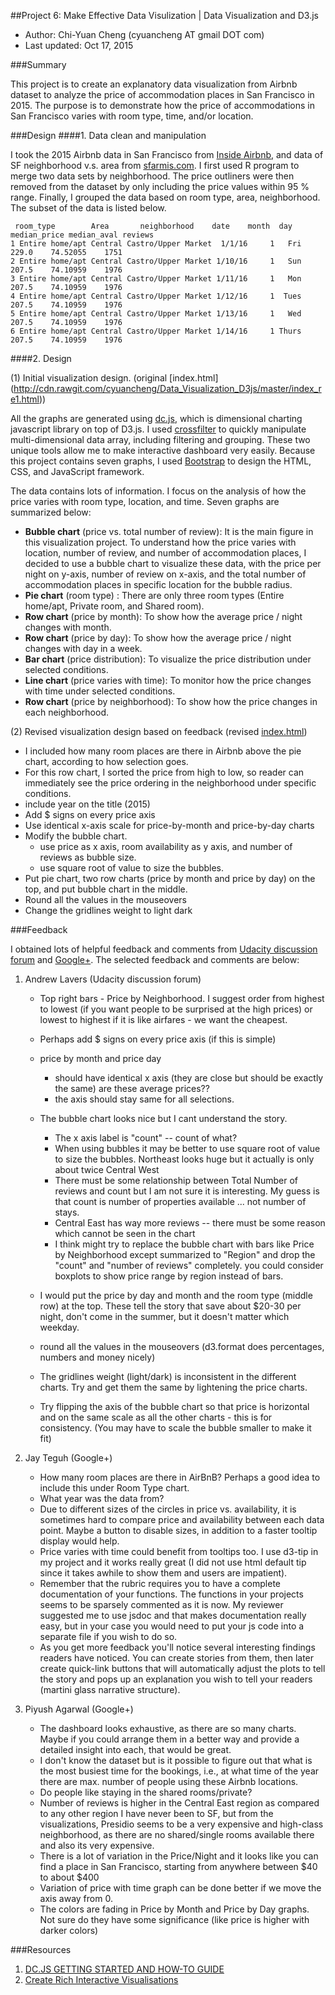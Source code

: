 ##Project 6: Make Effective Data Visulization | Data Visualization and D3.js

- Author:  Chi-Yuan Cheng (cyuancheng AT gmail DOT com)
- Last updated: Oct 17, 2015

###Summary

This project is to create an explanatory data visualization from Airbnb dataset to analyze the price of accommodation places in San Francisco in 2015. The purpose  is to demonstrate how the price of accommodations in San Francisco varies with room type, time, and/or location. 

###Design
####1. Data clean and manipulation

I took the 2015 Airbnb data in San Francisco from [Inside Airbnb](http://insideairbnb.com/san-francisco/), and data of SF neighborhood v.s. area from [sfarmis.com](http://www.sfarmls.com/docs/areamaps.htm). I first used R program to merge two data sets by neighborhood. The price outliners were then removed from the dataset by only including the price values within 95 % range. Finally, I grouped the data based on room type, area, neighborhood. The subset of the data is listed below.
 
 ```
  room_type        Area       neighborhood    date    month  day  median_price median_aval reviews
1 Entire home/apt Central Castro/Upper Market  1/1/16     1   Fri        229.0    74.52055    1751
2 Entire home/apt Central Castro/Upper Market 1/10/16     1   Sun        207.5    74.10959    1976
3 Entire home/apt Central Castro/Upper Market 1/11/16     1   Mon        207.5    74.10959    1976
4 Entire home/apt Central Castro/Upper Market 1/12/16     1  Tues        207.5    74.10959    1976
5 Entire home/apt Central Castro/Upper Market 1/13/16     1   Wed        207.5    74.10959    1976
6 Entire home/apt Central Castro/Upper Market 1/14/16     1 Thurs        207.5    74.10959    1976
 ```
 
####2. Design

(1)  Initial visualization design. (original [index.html] (http://cdn.rawgit.com/cyuancheng/Data_Visualization_D3js/master/index_re1.html))
 
All the graphs are generated using [dc.js](https://dc-js.github.io/dc.js/), which is dimensional charting javascript library on top of D3.js. I used [crossfilter](http://square.github.io/crossfilter/) to quickly manipulate multi-dimensional data array, including filtering and grouping. These two unique tools allow me to make interactive dashboard very easily. Because this project contains seven graphs, I used [Bootstrap](http://getbootstrap.com) to design the HTML, CSS, and JavaScript framework. 

The data contains lots of information. I focus on the analysis of how the price varies with room type, location, and time. Seven graphs are summarized below:

- **Bubble chart** (price vs. total number of review): It is the main figure in this visualization project. To understand how the price varies with location, number of review, and number of accommodation places, I decided to use a bubble chart to visualize these data, with the price per night on y-axis, number of review on x-axis, and the total number of accommodation places in specific location for the bubble radius.
- **Pie chart** (room type) : There are only three room types (Entire home/apt, Private room, and Shared room).  
- **Row chart** (price by month): To show how the average price / night changes with month.
- **Row chart** (price by day): To show how the average price / night changes with day in a week.
- **Bar chart** (price distribution): To visualize the price distribution under selected conditions.
- **Line chart** (price varies with time): To monitor how the price changes with time under selected conditions.
- **Row chart** (price by neighborhood): To show how the price changes in each neighborhood. 

(2) Revised visualization design based on feedback (revised [index.html](http://cdn.rawgit.com/cyuancheng/Data_Visualization_D3js/master/index.html)) 

- I included how many room places are there in Airbnb above the pie chart, according to how selection goes.
- For this row chart, I sorted the price from high to low, so reader can immediately see the price ordering in the neighborhood under specific conditions.
- include year on the title (2015)
- Add $ signs on every price axis
-  Use identical x-axis scale for price-by-month and price-by-day charts
-  Modify the bubble chart. 
	- use price as x axis, room availability as y axis, and number of reviews as bubble size.
	- use square root of value to size the bubbles.
- Put pie chart, two row charts (price by month and price by day) on the top, and put bubble chart in the middle. 
- Round all the values in the mouseovers 
- Change the gridlines weight to light dark

###Feedback

I obtained lots of helpful feedback and comments from [Udacity discussion forum](https://discussions.udacity.com/t/project-feedback-visualization-of-airbnb-data-in-san-francisco/34570/4) and [Google+](https://plus.google.com/communities/116797052510270749486?gclid=Cj0KEQjwwIKxBRDKhOz7ytT30vkBEiQAT1NaPS05CAXdYdk1Yu7ymp6T8ZGMhTJ0lMeqMdwFyCpF2bsaAkHc8P8HAQ). The selected feedback and comments are below:


1. Andrew Lavers (Udacity discussion forum)
 
	- Top right bars - Price by Neighborhood. I suggest order from highest to lowest (if you want people to be surprised at the high prices) or lowest to highest if it is like airfares - we want the cheapest.
	- Perhaps add $ signs on every price axis (if this is simple)
	- price by month and price day
		- should have identical x axis (they are close but should be exactly the same) are these average prices?? 
		- the axis should stay same for all selections.

	- The bubble chart looks nice but I cant understand the story. 
		- The x axis label is "count" -- count of what?
		- When using bubbles it may be better to use square root of value to size the bubbles. Northeast looks huge but it actually is only about twice Central West
		- There must be some relationship between Total Number of reviews and count but I am not sure it is interesting. My guess is that count is number of properties available ... not number of stays. 
		- Central East has way more reviews -- there must be some reason which cannot be seen in the chart 
		- I think might try to replace the bubble chart with bars like Price by Neighborhood except summarized to "Region" and drop the "count" and "number of reviews" completely. you could consider boxplots to show price range by region instead of bars.
	- I would put the price by day and month and the room type (middle row) at the top. These tell the story that save about $20-30 per night, don't come in the summer, but it doesn't matter which weekday.
	- round all the values in the mouseovers (d3.format does percentages, numbers and money nicely)

	- The gridlines weight (light/dark) is inconsistent in the different charts. Try and get them the same by lightening the price charts. 
	- Try flipping the axis of the bubble chart so that price is horizontal and on the same scale as all the other charts - this is for consistency. (You may have to scale the bubble smaller to make it fit)

2. Jay Teguh (Google+)

	- How many room places are there in AirBnB? Perhaps a good idea to include this under Room Type chart.
	- What year was the data from?
	- Due to different sizes of the circles in price vs. availability, it is sometimes hard to compare price and availability between each data point. Maybe a button to disable sizes, in addition to a faster tooltip display would help.
	- Price varies with time could benefit from tooltips too. I use d3-tip in my project and it works really great (I did not use html default tip since it takes awhile to show them and users are impatient).
	- Remember that the rubric requires you to have a complete documentation of your functions. The functions in your projects seems to be sparsely commented as it is now. My reviewer suggested me to use jsdoc and that makes documentation really easy, but in your case you would need to put your js code into a separate file if you wish to do so.
	- As you get more feedback you'll notice several interesting findings readers have noticed. You can create stories from them, then later create quick-link buttons that will automatically adjust the plots to tell the story and pops up an explanation you wish to tell your readers (martini glass narrative structure).﻿

3. Piyush Agarwal (Google+)

	- The dashboard looks exhaustive, as there are so many charts. Maybe if you could arrange them in a better way and provide a detailed insight into each, that would be great.
	- I don't know the dataset but is it possible to figure out that what is the most busiest time for the bookings, i.e., at what time of the year there are max. number of people using these Airbnb locations.
	- Do people like staying in the shared rooms/private?
	- Number of reviews is higher in the Central East region as compared to any other region I have never been to SF, but from the visualizations, Presidio seems to be a very expensive and high-class neighborhood, as there are no shared/single rooms available there and also its very expensive.
	- There is a lot of variation in the Price/Night and it looks like you can find a place in San Francisco, starting from anywhere between $40 to about $400
	- Variation of price with time graph can be done better if we move the axis away from 0.
	- The colors are fading in Price by Month and Price by Day graphs. Not sure do they have some significance (like price is higher with darker colors)﻿


###Resources
1. [DC.JS GETTING STARTED AND HOW-TO GUIDE](https://dc-js.github.io/dc.js/docs/stock.html)
2. [Create Rich Interactive Visualisations](https://becomingadatascientist.wordpress.com/2013/05/21/create-rich-interactive-visualisations/)


